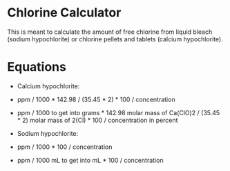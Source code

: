 # Chlorine Calculator

This is meant to calculate the amount of free chlorine from liquid bleach (sodium hypochlorite) or chlorine pellets and tablets (calcium hypochlorite).

Equations
=========

* Calcium hypochlorite:
 * ppm / 1000 * 142.98 / (35.45 * 2) * 100 / concentration
 * ppm / 1000 to get into grams * 142.98 molar mass of Ca(ClO)2 / (35.45 * 2) molar mass of 2(Cl) * 100 / concentration in percent

* Sodium hypochlorite:
 * ppm / 1000 * 100 / concentration
 * ppm / 1000 mL to get into mL * 100 / concentration
